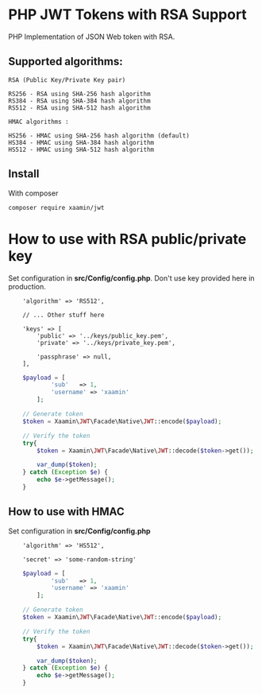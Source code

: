 # PHP JWT Tokens with RSA Support

PHP Implementation of JSON Web token with RSA.

## Supported algorithms: 
	RSA (Public Key/Private Key pair)
	
	RS256 - RSA using SHA-256 hash algorithm
	RS384 - RSA using SHA-384 hash algorithm
	RS512 - RSA using SHA-512 hash algorithm
	
	HMAC algorithms : 
	
	HS256 - HMAC using SHA-256 hash algorithm (default)
	HS384 - HMAC using SHA-384 hash algorithm
	HS512 - HMAC using SHA-512 hash algorithm

## Install

With composer

```
composer require xaamin/jwt
````

# How to use with RSA public/private key

Set configuration in **src/Config/config.php**. Don't use key provided here in production.

```
    'algorithm' => 'RS512',
    
    // ... Other stuff here
    
    'keys' => [
        'public' => '../keys/public_key.pem',
        'private' => '../keys/private_key.pem',
        
        'passphrase' => null,
    ],
```


```php
	$payload = [
			'sub'   => 1,
			'username' => 'xaamin'
	    ];

	// Generate token
	$token = Xaamin\JWT\Facade\Native\JWT::encode($payload);

	// Verify the token
	try{
		$token = Xaamin\JWT\Facade\Native\JWT::decode($token->get());

	    var_dump($token);
	} catch (Exception $e) {
		echo $e->getMessage();
	}
```

## How to use with HMAC

Set configuration in **src/Config/config.php**

```
    'algorithm' => 'HS512',

    'secret' => 'some-random-string'
```

```php
	$payload = [
			'sub'   => 1,
			'username' => 'xaamin'
	    ];

	// Generate token
	$token = Xaamin\JWT\Facade\Native\JWT::encode($payload);

	// Verify the token
	try{
		$token = Xaamin\JWT\Facade\Native\JWT::decode($token->get());

	    var_dump($token);
	} catch (Exception $e) {
		echo $e->getMessage();
	}
```